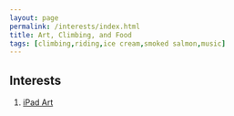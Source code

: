 ```yaml
---
layout: page
permalink: /interests/index.html
title: Art, Climbing, and Food
tags: [climbing,riding,ice cream,smoked salmon,music]
---
```


## Interests

1. [iPad Art](interests/ipadart/iPadArt.md)

